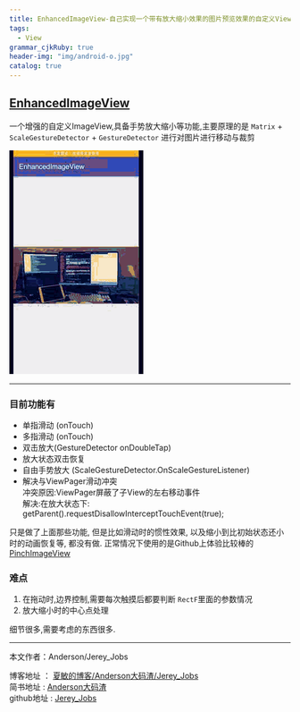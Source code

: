 ```yaml
---
title: EnhancedImageView-自己实现一个带有放大缩小效果的图片预览效果的自定义View
tags:
  - View
grammar_cjkRuby: true
header-img: "img/android-o.jpg"
catalog: true
---
```



## [EnhancedImageView](https://github.com/Jerey-Jobs/EnhancedImageView)

一个增强的自定义ImageView,具备手势放大缩小等功能,主要原理的是 `Matrix` + `ScaleGestureDetector` + `GestureDetector` 进行对图片进行移动与裁剪


![](/img/post1/enhance_imageview.gif)

-------------------
### 目前功能有
- 单指滑动 (onTouch)
- 多指滑动 (onTouch)
- 双击放大(GestureDetector onDoubleTap)
- 放大状态双击恢复
- 自由手势放大 (ScaleGestureDetector.OnScaleGestureListener)
- 解决与ViewPager滑动冲突<br>
  冲突原因:ViewPager屏蔽了子View的左右移动事件 <br>
  解决:在放大状态下: getParent().requestDisallowInterceptTouchEvent(true);

只是做了上面那些功能, 但是比如滑动时的惯性效果, 以及缩小到比初始状态还小时的动画恢复等, 都没有做. 正常情况下使用的是Github上体验比较棒的 [PinchImageView](https://github.com/boycy815/PinchImageView)

### 难点

1. 在拖动时,边界控制,需要每次触摸后都要判断 `RectF`里面的参数情况
2. 放大缩小时的中心点处理

细节很多,需要考虑的东西很多.



----------
本文作者：Anderson/Jerey_Jobs

博客地址   ： [夏敏的博客/Anderson大码渣/Jerey_Jobs][1] <br>
简书地址   :  [Anderson大码渣][2] <br>
github地址 :  [Jerey_Jobs][3]



[1]: http://jerey.cn/
[2]: http://www.jianshu.com/users/016a5ba708a0/latest_articles
[3]: https://github.com/Jerey-Jobs
